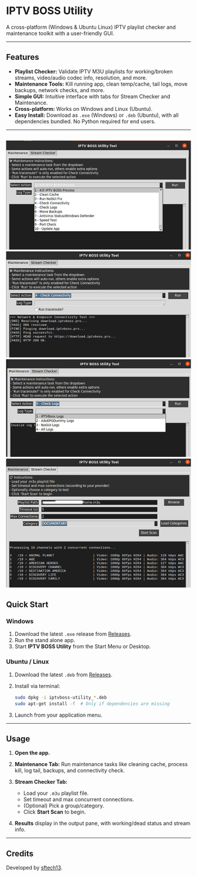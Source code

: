 # IPTV BOSS Utility

A cross-platform (Windows & Ubuntu Linux) IPTV playlist checker and maintenance toolkit with a user-friendly GUI.


---

## Features

* **Playlist Checker:** Validate IPTV M3U playlists for working/broken streams, video/audio codec info, resolution, and more.
* **Maintenance Tools:** Kill running app, clean temp/cache, tail logs, move backups, network checks, and more.
* **Simple GUI:** Intuitive interface with tabs for Stream Checker and Maintenance.
* **Cross-platform:** Works on Windows and Linux (Ubuntu).
* **Easy Install:** Download as `.exe` (Windows) or `.deb` (Ubuntu), with all dependencies bundled. No Python required for end users.

---
![alt text](assets/1.png)
![alt text](assets/2.png)
![alt text](assets/3.png)
![alt text](assets/4.png)
---


## Quick Start

### Windows

1. Download the latest `.exe` release from [Releases](https://github.com/sftech13/IPTVBOSSUtility/raw/master/dist/IPTVBoss_Tool.exe).
2. Run the stand alone app.
3. Start **IPTV BOSS Utility** from the Start Menu or Desktop.

### Ubuntu / Linux

1. Download the latest `.deb` from [Releases](https://github.com/sftech13/IPTVBOSSUtility/raw/master/dist/IPTVBoss_Tool.deb).
2. Install via terminal:

   ```bash
   sudo dpkg -i iptvboss-utility_*.deb
   sudo apt-get install -f  # Only if dependencies are missing
   ```
3. Launch from your application menu.

---

## Usage

1. **Open the app.**
2. **Maintenance Tab:** Run maintenance tasks like cleaning cache, process kill, log tail, backups, and connectivity check.
3. **Stream Checker Tab:**

   * Load your `.m3u` playlist file.
   * Set timeout and max concurrent connections.
   * (Optional) Pick a group/category.
   * Click **Start Scan** to begin.
4. **Results** display in the output pane, with working/dead status and stream info.

---

## Credits

Developed by [sftech13](https://github.com/sftech13).
